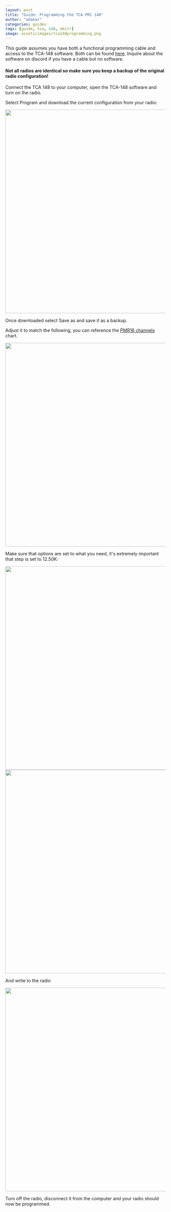 ```yaml
---
layout: post
title: "Guide: Programming the TCA PRC 148"
author: "adakar"
categories: guides
tags: [guide, tca, 148, mbitr]
image: assets/images/tca148programming.png
---
```


This guide assumes you have both a functional programming cable and access to the TCA-148 software. 
Both can be found [here](http://www.px-airsoft.com/showroom/model/T0002/templateProductDetails.do?ParentId=1324666353492015337%C2%A4tPage=1&editCurrentLanguage=1213907847692&webId=1213907847691&productId=1643131950020709686).
Inquire about the software on discord if you have a cable but no software.

#### Not all radios are identical so make sure you keep a backup of the original radio configuration!


Connect the TCA 148 to your computer, open the TCA-148 software and turn on the radio.

Select Program and download the current configuration from your radio:


<div class="image-thumbnail">
	<a href="https://user-images.githubusercontent.com/25975089/153443244-f16ac474-c008-4bc1-b1a2-37ce6f63d2ac.png">
		<img src="https://user-images.githubusercontent.com/25975089/153443244-f16ac474-c008-4bc1-b1a2-37ce6f63d2ac.png" width="640"/>
	</a>
</div>

Once downloaded select Save as and save it as a backup.


Adjust it to match the following, you can reference the [PMR16 channels](../446-channels) chart.


<div class="image-thumbnail">
	<a href="https://user-images.githubusercontent.com/25975089/153444158-bd584dec-0070-4d92-887f-126600ce7da5.png">
		<img src="https://user-images.githubusercontent.com/25975089/153444158-bd584dec-0070-4d92-887f-126600ce7da5.png" width="640"/>
	</a>
</div>

Make sure that options are set to what you need, it's extremely important that step is set to 12.50K:

<div class="image-thumbnail">
	<a href="https://user-images.githubusercontent.com/25975089/153642830-98129ce3-f8e2-42cf-a0c6-089178188a50.png">
		<img src="https://user-images.githubusercontent.com/25975089/153642830-98129ce3-f8e2-42cf-a0c6-089178188a50.png" width="640"/>
	</a>
</div>

<div class="image-thumbnail">
	<a href="https://user-images.githubusercontent.com/25975089/153643094-28d7bc13-21cd-433e-bcd7-0a47d0628841.png">
		<img src="https://user-images.githubusercontent.com/25975089/153643094-28d7bc13-21cd-433e-bcd7-0a47d0628841.png" width="640"/>
	</a>
</div>

And write to the radio


<div class="image-thumbnail">
	<a href="https://user-images.githubusercontent.com/25975089/153444455-3f6e8137-8b87-4f66-8c5d-031dd7776514.png">
		<img src="https://user-images.githubusercontent.com/25975089/153444455-3f6e8137-8b87-4f66-8c5d-031dd7776514.png" width="640"/>
	</a>
</div>

Turn off the radio, disconnect it from the computer and your radio should now be programmed.


